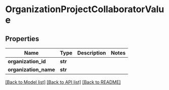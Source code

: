# OrganizationProjectCollaboratorValue

## Properties
Name | Type | Description | Notes
------------ | ------------- | ------------- | -------------
**organization_id** | **str** |  | 
**organization_name** | **str** |  | 

[[Back to Model list]](../README.md#documentation-for-models) [[Back to API list]](../README.md#documentation-for-api-endpoints) [[Back to README]](../README.md)


